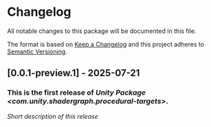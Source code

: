 # Changelog
All notable changes to this package will be documented in this file.

The format is based on [Keep a Changelog](http://keepachangelog.com/en/1.0.0/)
and this project adheres to [Semantic Versioning](http://semver.org/spec/v2.0.0.html).

## [0.0.1-preview.1] - 2025-07-21

### This is the first release of *Unity Package <com.unity.shadergraph.procedural-targets>*.

*Short description of this release*